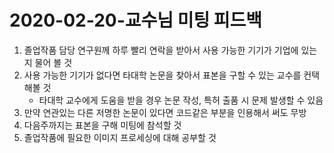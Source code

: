 # 2020-02-20-교수님 미팅 피드백
1. 졸업작품 담당 연구원께 하루 빨리 연락을 받아서 사용 가능한 기기가 기업에 있는지 물어 볼 것
2. 사용 가능한 기기가 없다면 타대학 논문을 찾아서 표본을 구할 수 있는 교수를 컨택해볼 것
     - 타대학 교수에게 도움을 받을 경우 논문 작성, 특허 출품 시 문제 발생할 수 있음
3. 만약 연관있는 다른 저명한 논문이 있다면 코드같은 부분을 인용해서 써도 무방
4. 다음주까지는 표본을 구해 미팅에 참석할 것
5. 졸업작품에 필요한 이미지 프로세싱에 대해 공부할 것
